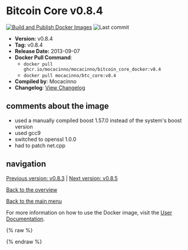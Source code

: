 # Bitcoin Core v0.8.4

[![Build and Publish Docker Images](https://github.com/mocacinno/bitcoin_core_docker/actions/workflows/build-and-publish.yml/badge.svg?branch=v8.4)](https://github.com/mocacinno/bitcoin_core_docker/actions/workflows/build-and-publish.yml)
![Last commit](https://badgen.net/github/last-commit/mocacinno/bitcoin_core_docker/v8.4)

- **Version:** v0.8.4
- **Tag:** v0.8.4
- **Release Date:** 2013-09-07
- **Docker Pull Command**:
  - `docker pull ghcr.io/mocacinno/mocacinno/bitcoin_core_docker:v8.4`
  - `docker pull mocacinno/btc_core:v8.4`
- **Compiled by**: Mocacinno
- **Changelog**: [View Changelog](https://github.com/bitcoin/bitcoin/blob/v0.8.4/doc/release-notes.md)

## comments about the image

- used a manually compiled boost 1.57.0 instead of the system's boost version
- used gcc9
- switched to openssl 1.0.0
- had to patch net.cpp

## navigation

[Previous version: v0.8.3](./v8.3.md) | [Next version: v0.8.5](./v8.5.md)

[Back to the overview](./Readme.md)

[Back to the main menu](../Readme.md)

For more information on how to use the Docker image, visit the [User Documentation](../userdocs/Readme.md).

<!-- Google tag (gtag.js) -->
{% raw %}
<script async src="https://www.googletagmanager.com/gtag/js?id=G-BPC6NC6FF9"></script>
<script>
  window.dataLayer = window.dataLayer || [];
  function gtag(){dataLayer.push(arguments);}
  gtag('js', new Date());
  gtag('config', 'G-BPC6NC6FF9');
</script>
{% endraw %}

